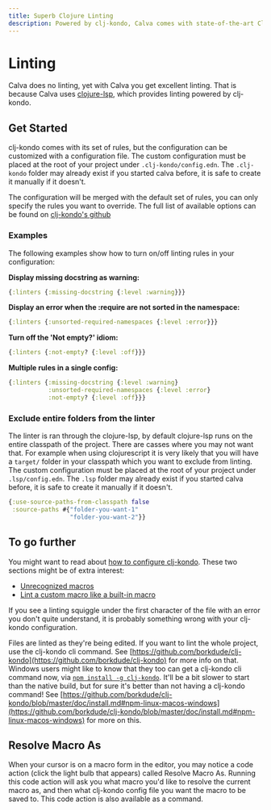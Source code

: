 ```yaml
---
title: Superb Clojure Linting
description: Powered by clj-kondo, Calva comes with state-of-the-art Clojure and ClojureScript linting
---
```


# Linting

Calva does no linting, yet with Calva you get excellent linting. That is because Calva uses [clojure-lsp](https://github.com/clojure-lsp/clojure-lsp), which provides linting powered by clj-kondo.

## Get Started
clj-kondo comes with its set of rules, but the configuration can be customized with a configuration file. The custom configuration must be placed at the root of your project under `.clj-kondo/config.edn`. The `.clj-kondo` folder may already exist if you started calva before, it is safe to create it manually if it doesn't.

The configuration will be merged with the default set of rules, you can only specify the rules you want to override. The full list of available options can be found on [clj-kondo's github](https://github.com/clj-kondo/clj-kondo/blob/master/doc/linters.md)

### Examples
The following examples show how to turn on/off linting rules in your configuration:

**Display missing docstring as warning:**
```clj
{:linters {:missing-docstring {:level :warning}}}
```

**Display an error when the :require are not sorted in the namespace:**
```clj
{:linters {:unsorted-required-namespaces {:level :error}}}
```

**Turn off the 'Not empty?' idiom:**
```clj
{:linters {:not-empty? {:level :off}}}
```

**Multiple rules in a single config:**
```clj
{:linters {:missing-docstring {:level :warning}
           :unsorted-required-namespaces {:level :error}
           :not-empty? {:level :off}}}
```

### Exclude entire folders from the linter
The linter is ran through the clojure-lsp, by default clojure-lsp runs on the entire classpath of the project. There are casses where you may not want that. For example when using clojurescript it is very likely that you will have a `target/` folder in your classpath which you want to exclude from linting. The custom configuration must be placed at the root of your project under `.lsp/config.edn`. The `.lsp` folder may already exist if you started calva before, it is safe to create it manually if it doesn't.

```clj
{:use-source-paths-from-classpath false
 :source-paths #{"folder-you-want-1"
                 "folder-you-want-2"}}
```

## To go further

You might want to read about [how to configure clj-kondo](https://github.com/borkdude/clj-kondo/blob/master/doc/config.md#configuration). These two sections might be of extra interest:

* [Unrecognized macros](https://github.com/clj-kondo/clj-kondo/blob/master/doc/config.md#unrecognized-macros)
* [Lint a custom macro like a built-in macro](https://github.com/borkdude/clj-kondo/blob/master/doc/config.md#lint-a-custom-macro-like-a-built-in-macro)

If you see a linting squiggle under the first character of the file with an error you don't quite understand, it is probably something wrong with your clj-kondo configuration.

Files are linted as they're being edited. If you want to lint the whole project, use the clj-kondo cli command. See [https://github.com/borkdude/clj-kondo](https://github.com/borkdude/clj-kondo) for more info on that. Windows users might like to know that they too can get a clj-kondo cli command now, via [`npm install -g clj-kondo`](https://twitter.com/borkdude/status/1187622954236071936). It'll be a bit slower to start than the native build, but for sure it's better than not having a clj-kondo command! See [https://github.com/borkdude/clj-kondo/blob/master/doc/install.md#npm-linux-macos-windows](https://github.com/borkdude/clj-kondo/blob/master/doc/install.md#npm-linux-macos-windows) for more on this.

## Resolve Macro As

When your cursor is on a macro form in the editor, you may notice a code action (click the light bulb that appears) called Resolve Macro As. Running this code action will ask you what macro you'd like to resolve the current macro as, and then what clj-kondo config file you want the macro to be saved to. This code action is also available as a command.
